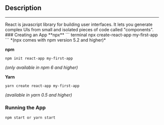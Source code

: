 ## Description
<hr>
React is javascript library for building user interfaces.
It lets you generate complex UIs from small and isolated pieces of code called "components".
</hr>
### Creating an App 
   **npx** 
``` terminal
npx create-react-app my-first-app   
```
*(npx comes with npm version 5.2 and higher)*

**npm**
``` terminal
npm init react-app my-first-app
```
*(only available in npm 6 and higher)*

**Yarn**
``` terminal
yarn create react-app my-first-app
```
*(available in yarn 0.5 and higher)*

### Running the App
 ``` terminal 
 npm start or yarn start
 ```
